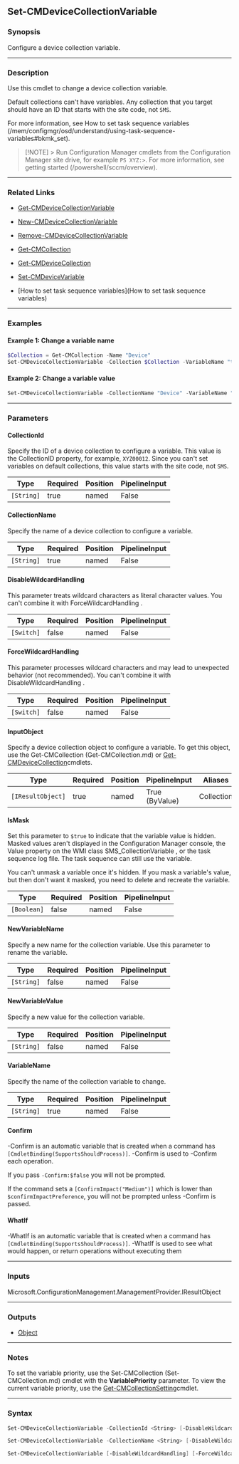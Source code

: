 Set-CMDeviceCollectionVariable
------------------------------




### Synopsis
Configure a device collection variable.



---


### Description

Use this cmdlet to change a device collection variable.



Default collections can't have variables. Any collection that you target should have an ID that starts with the site code, not `SMS`.



For more information, see How to set task sequence variables (/mem/configmgr/osd/understand/using-task-sequence-variables#bkmk_set).



> [!NOTE] > Run Configuration Manager cmdlets from the Configuration Manager site drive, for example `PS XYZ:>`. For more information, see getting started (/powershell/sccm/overview).



---


### Related Links
* [Get-CMDeviceCollectionVariable](Get-CMDeviceCollectionVariable)



* [New-CMDeviceCollectionVariable](New-CMDeviceCollectionVariable)



* [Remove-CMDeviceCollectionVariable](Remove-CMDeviceCollectionVariable)



* [Get-CMCollection](Get-CMCollection)



* [Get-CMDeviceCollection](Get-CMDeviceCollection)



* [Set-CMDeviceVariable](Set-CMDeviceVariable)



* [How to set task sequence variables](How to set task sequence variables)





---


### Examples
#### Example 1: Change a variable name
```PowerShell
$Collection = Get-CMCollection -Name "Device"
Set-CMDeviceCollectionVariable -Collection $Collection -VariableName "testTS" -NewVariableName "NewVariable"
```

#### Example 2: Change a variable value
```PowerShell
Set-CMDeviceCollectionVariable -CollectionName "Device" -VariableName "testTS" -NewVariableValue 12
```



---


### Parameters
#### **CollectionId**

Specify the ID of a device collection to configure a variable. This value is the CollectionID property, for example, `XYZ00012`. Since you can't set variables on default collections, this value starts with the site code, not `SMS`.






|Type      |Required|Position|PipelineInput|
|----------|--------|--------|-------------|
|`[String]`|true    |named   |False        |



#### **CollectionName**

Specify the name of a device collection to configure a variable.






|Type      |Required|Position|PipelineInput|
|----------|--------|--------|-------------|
|`[String]`|true    |named   |False        |



#### **DisableWildcardHandling**

This parameter treats wildcard characters as literal character values. You can't combine it with ForceWildcardHandling .






|Type      |Required|Position|PipelineInput|
|----------|--------|--------|-------------|
|`[Switch]`|false   |named   |False        |



#### **ForceWildcardHandling**

This parameter processes wildcard characters and may lead to unexpected behavior (not recommended). You can't combine it with DisableWildcardHandling .






|Type      |Required|Position|PipelineInput|
|----------|--------|--------|-------------|
|`[Switch]`|false   |named   |False        |



#### **InputObject**

Specify a device collection object to configure a variable. To get this object, use the Get-CMCollection (Get-CMCollection.md) or [Get-CMDeviceCollection](Get-CMDeviceCollection.md)cmdlets.






|Type             |Required|Position|PipelineInput |Aliases   |
|-----------------|--------|--------|--------------|----------|
|`[IResultObject]`|true    |named   |True (ByValue)|Collection|



#### **IsMask**

Set this parameter to `$true` to indicate that the variable value is hidden. Masked values aren't displayed in the Configuration Manager console, the Value property on the WMI class SMS_CollectionVariable , or the task sequence log file. The task sequence can still use the variable.


You can't unmask a variable once it's hidden. If you mask a variable's value, but then don't want it masked, you need to delete and recreate the variable.






|Type       |Required|Position|PipelineInput|
|-----------|--------|--------|-------------|
|`[Boolean]`|false   |named   |False        |



#### **NewVariableName**

Specify a new name for the collection variable. Use this parameter to rename the variable.






|Type      |Required|Position|PipelineInput|
|----------|--------|--------|-------------|
|`[String]`|false   |named   |False        |



#### **NewVariableValue**

Specify a new value for the collection variable.






|Type      |Required|Position|PipelineInput|
|----------|--------|--------|-------------|
|`[String]`|false   |named   |False        |



#### **VariableName**

Specify the name of the collection variable to change.






|Type      |Required|Position|PipelineInput|
|----------|--------|--------|-------------|
|`[String]`|true    |named   |False        |



#### **Confirm**
-Confirm is an automatic variable that is created when a command has ```[CmdletBinding(SupportsShouldProcess)]```.
-Confirm is used to -Confirm each operation.

If you pass ```-Confirm:$false``` you will not be prompted.


If the command sets a ```[ConfirmImpact("Medium")]``` which is lower than ```$confirmImpactPreference```, you will not be prompted unless -Confirm is passed.

#### **WhatIf**
-WhatIf is an automatic variable that is created when a command has ```[CmdletBinding(SupportsShouldProcess)]```.
-WhatIf is used to see what would happen, or return operations without executing them


---


### Inputs
Microsoft.ConfigurationManagement.ManagementProvider.IResultObject





---


### Outputs
* [Object](https://learn.microsoft.com/en-us/dotnet/api/System.Object)






---


### Notes
To set the variable priority, use the Set-CMCollection (Set-CMCollection.md) cmdlet with the **VariablePriority** parameter. To view the current variable priority, use the [Get-CMCollectionSetting](Get-CMCollectionSetting.md)cmdlet.



---


### Syntax
```PowerShell
Set-CMDeviceCollectionVariable -CollectionId <String> [-DisableWildcardHandling] [-ForceWildcardHandling] [-IsMask <Boolean>] [-NewVariableName <String>] [-NewVariableValue <String>] -VariableName <String> [-Confirm] [-WhatIf] [<CommonParameters>]
```
```PowerShell
Set-CMDeviceCollectionVariable -CollectionName <String> [-DisableWildcardHandling] [-ForceWildcardHandling] [-IsMask <Boolean>] [-NewVariableName <String>] [-NewVariableValue <String>] -VariableName <String> [-Confirm] [-WhatIf] [<CommonParameters>]
```
```PowerShell
Set-CMDeviceCollectionVariable [-DisableWildcardHandling] [-ForceWildcardHandling] -InputObject <IResultObject> [-IsMask <Boolean>] [-NewVariableName <String>] [-NewVariableValue <String>] -VariableName <String> [-Confirm] [-WhatIf] [<CommonParameters>]
```
